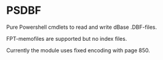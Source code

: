 # PSDBF
Pure Powershell cmdlets to read and write dBase .DBF-files.

FPT-memofiles are supported but no index files.

Currently the module uses fixed encoding with page 850.